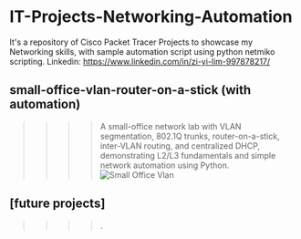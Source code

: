 # IT-Projects-Networking-Automation
It's a repository of Cisco Packet Tracer Projects to showcase my Networking skills, with sample automation script using python netmiko scripting. Linkedin: https://www.linkedin.com/in/zi-yi-lim-997878217/

## small-office-vlan-router-on-a-stick (with automation)

>>>> A small-office network lab with VLAN segmentation, 802.1Q trunks, router-on-a-stick, 
>>>> inter-VLAN routing, and centralized DHCP, demonstrating L2/L3 fundamentals and
>>>> simple network automation using Python.
![Small Office Vlan](small-office-vlan-router-on-a-stick/automation/automation-demo.gif)

## [future projects]
>>>> .
